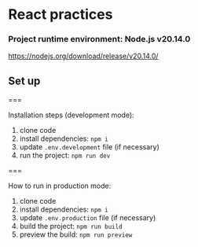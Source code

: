 # React practices

### Project runtime environment: Node.js v20.14.0  
https://nodejs.org/download/release/v20.14.0/

## Set up

===

Installation steps (development mode):
1. clone code  
2. install dependencies: `npm i`  
3. update `.env.development` file (if necessary)  
4. run the project: `npm run dev`

===

How to run in production mode:
1. clone code  
2. install dependencies: `npm i`  
3. update `.env.production` file (if necessary)  
4. build the project: `npm run build`  
5. preview the build: `npm run preview`
